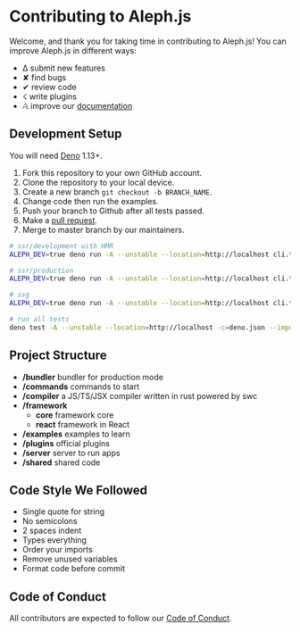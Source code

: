 # Contributing to Aleph.js

Welcome, and thank you for taking time in contributing to Aleph.js! You can improve Aleph.js in different ways:

- ∆ submit new features
- ✘ find bugs
- ✔︎ review code
- ☇ write plugins
- 𝔸 improve our [documentation](https://github.com/alephjs/alephjs.org)

## Development Setup

You will need [Deno](https://deno.land/) 1.13+.

1. Fork this repository to your own GitHub account.
2. Clone the repository to your local device.
3. Create a new branch `git checkout -b BRANCH_NAME`.
4. Change code then run the examples.
5. Push your branch to Github after all tests passed.
6. Make a [pull request](https://github.com/alephjs/aleph.js/pulls).
7. Merge to master branch by our maintainers.

```bash
# ssr/development with HMR
ALEPH_DEV=true deno run -A --unstable --location=http://localhost cli.ts dev ./examples/hello-world -L debug

# ssr/production
ALEPH_DEV=true deno run -A --unstable --location=http://localhost cli.ts start ./examples/hello-world -L debug

# ssg
ALEPH_DEV=true deno run -A --unstable --location=http://localhost cli.ts build ./examples/hello-world -L debug

# run all tests
deno test -A --unstable --location=http://localhost -c=deno.json --import-map=import_map.json
```

## Project Structure

- **/bundler** bundler for production mode
- **/commands** commands to start
- **/compiler** a JS/TS/JSX compiler written in rust powered by swc
- **/framework**
  - **core** framework core
  - **react** framework in React
- **/examples** examples to learn
- **/plugins** official plugins
- **/server** server to run apps
- **/shared** shared code

## Code Style We Followed

- Single quote for string
- No semicolons
- 2 spaces indent
- Types everything
- Order your imports
- Remove unused variables
- Format code before commit

## Code of Conduct

All contributors are expected to follow our [Code of Conduct](CODE_OF_CONDUCT.md).
